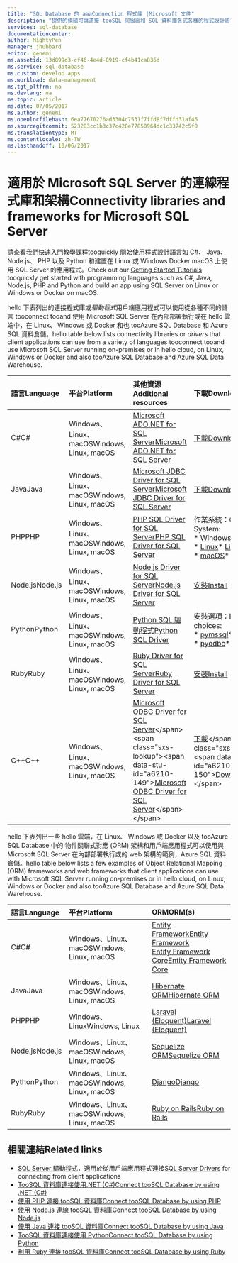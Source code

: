 ```yaml
---
title: "SQL Database 的 aaaConnection 程式庫 |Microsoft 文件"
description: "提供的模組可讓連接 tooSQL 伺服器和 SQL 資料庫各式各樣的程式設計語言的用戶端下載的連結。 hello 社群或由 Microsoft 發行 hello 模組。"
services: sql-database
documentationcenter: 
author: MightyPen
manager: jhubbard
editor: genemi
ms.assetid: 13d899d3-cf46-4e4d-8919-cf4b41ca836d
ms.service: sql-database
ms.custom: develop apps
ms.workload: data-management
ms.tgt_pltfrm: na
ms.devlang: na
ms.topic: article
ms.date: 07/05/2017
ms.author: genemi
ms.openlocfilehash: 6ea77670276ad3304c7531f7ffd8f7dffd31af46
ms.sourcegitcommit: 523283cc1b3c37c428e77850964dc1c33742c5f0
ms.translationtype: MT
ms.contentlocale: zh-TW
ms.lasthandoff: 10/06/2017
---
```

# <a name="connectivity-libraries-and-frameworks-for-microsoft-sql-server"></a><span data-ttu-id="a6210-104">適用於 Microsoft SQL Server 的連線程式庫和架構</span><span class="sxs-lookup"><span data-stu-id="a6210-104">Connectivity libraries and frameworks for Microsoft SQL Server</span></span>

<span data-ttu-id="a6210-105">請查看我們[快速入門教學課程](http://aka.ms/sqldev)tooquickly 開始使用程式設計語言如 C#、 Java、 Node.js、 PHP 以及 Python 和建置在 Linux 或 Windows Docker macOS 上使用 SQL Server 的應用程式。</span><span class="sxs-lookup"><span data-stu-id="a6210-105">Check out our [Getting Started Tutorials](http://aka.ms/sqldev) tooquickly get started with programming languages such as C#, Java, Node.js, PHP and Python and build an app using SQL Server on Linux or Windows or Docker on macOS.</span></span>

<span data-ttu-id="a6210-106">hello 下表列出的連接程式庫或*驅動程式*用戶端應用程式可以使用從各種不同的語言 tooconnect tooand 使用 Microsoft SQL Server 在內部部署執行或在 hello 雲端中，在 Linux、 Windows 或 Docker 和也 tooAzure SQL Database 和 Azure SQL 資料倉儲。</span><span class="sxs-lookup"><span data-stu-id="a6210-106">hello table below lists connectivity libraries or *drivers* that client applications can use from a variety of languages tooconnect tooand use Microsoft SQL Server running on-premises or in hello cloud, on Linux, Windows or Docker and also tooAzure SQL Database and Azure SQL Data Warehouse.</span></span> 

| <span data-ttu-id="a6210-107">語言</span><span class="sxs-lookup"><span data-stu-id="a6210-107">Language</span></span> | <span data-ttu-id="a6210-108">平台</span><span class="sxs-lookup"><span data-stu-id="a6210-108">Platform</span></span> | <span data-ttu-id="a6210-109">其他資源</span><span class="sxs-lookup"><span data-stu-id="a6210-109">Additional resources</span></span> | <span data-ttu-id="a6210-110">下載</span><span class="sxs-lookup"><span data-stu-id="a6210-110">Download</span></span> | <span data-ttu-id="a6210-111">開始使用</span><span class="sxs-lookup"><span data-stu-id="a6210-111">Get Started</span></span> |
| :-- | :-- | :-- | :-- | :-- |
| <span data-ttu-id="a6210-112">C#</span><span class="sxs-lookup"><span data-stu-id="a6210-112">C#</span></span> | <span data-ttu-id="a6210-113">Windows、Linux、macOS</span><span class="sxs-lookup"><span data-stu-id="a6210-113">Windows, Linux, macOS</span></span> | [<span data-ttu-id="a6210-114">Microsoft ADO.NET for SQL Server</span><span class="sxs-lookup"><span data-stu-id="a6210-114">Microsoft ADO.NET for SQL Server</span></span>](https://docs.microsoft.com/sql/connect/ado-net/microsoft-ado-net-for-sql-server) | [<span data-ttu-id="a6210-115">下載</span><span class="sxs-lookup"><span data-stu-id="a6210-115">Download</span></span>](https://www.microsoft.com/net/download/) | [<span data-ttu-id="a6210-116">快速入門</span><span class="sxs-lookup"><span data-stu-id="a6210-116">Get Started</span></span>](https://www.microsoft.com/en-us/sql-server/developer-get-started/csharp/ubuntu)
| <span data-ttu-id="a6210-117">Java</span><span class="sxs-lookup"><span data-stu-id="a6210-117">Java</span></span> | <span data-ttu-id="a6210-118">Windows、Linux、macOS</span><span class="sxs-lookup"><span data-stu-id="a6210-118">Windows, Linux, macOS</span></span> | [<span data-ttu-id="a6210-119">Microsoft JDBC Driver for SQL Server</span><span class="sxs-lookup"><span data-stu-id="a6210-119">Microsoft JDBC Driver for SQL Server</span></span>](http://msdn.microsoft.com/library/mt484311.aspx) | [<span data-ttu-id="a6210-120">下載</span><span class="sxs-lookup"><span data-stu-id="a6210-120">Download</span></span>](https://go.microsoft.com/fwlink/?linkid=852460) |  [<span data-ttu-id="a6210-121">快速入門</span><span class="sxs-lookup"><span data-stu-id="a6210-121">Get Started</span></span>](https://www.microsoft.com/en-us/sql-server/developer-get-started/java/ubuntu)
| <span data-ttu-id="a6210-122">PHP</span><span class="sxs-lookup"><span data-stu-id="a6210-122">PHP</span></span> | <span data-ttu-id="a6210-123">Windows、Linux、macOS</span><span class="sxs-lookup"><span data-stu-id="a6210-123">Windows, Linux, macOS</span></span>| [<span data-ttu-id="a6210-124">PHP SQL Driver for SQL Server</span><span class="sxs-lookup"><span data-stu-id="a6210-124">PHP SQL Driver for SQL Server</span></span>](http://msdn.microsoft.com/library/dn865013.aspx) | <span data-ttu-id="a6210-125">作業系統：</span><span class="sxs-lookup"><span data-stu-id="a6210-125">Operating System:</span></span> <br/> <span data-ttu-id="a6210-126">\* [Windows](https://www.microsoft.com/download/details.aspx?id=20098)</span><span class="sxs-lookup"><span data-stu-id="a6210-126">\* [Windows](https://www.microsoft.com/download/details.aspx?id=20098)</span></span> <br/> <span data-ttu-id="a6210-127">\* [Linux](https://github.com/Microsoft/msphpsql/tree/dev#install-unix)</span><span class="sxs-lookup"><span data-stu-id="a6210-127">\* [Linux](https://github.com/Microsoft/msphpsql/tree/dev#install-unix)</span></span> <br/> <span data-ttu-id="a6210-128">\* [macOS](https://github.com/Microsoft/msphpsql/tree/dev#install-unix)</span><span class="sxs-lookup"><span data-stu-id="a6210-128">\* [macOS](https://github.com/Microsoft/msphpsql/tree/dev#install-unix)</span></span> |  [<span data-ttu-id="a6210-129">快速入門</span><span class="sxs-lookup"><span data-stu-id="a6210-129">Get Started</span></span>](https://www.microsoft.com/en-us/sql-server/developer-get-started/php/ubuntu)
| <span data-ttu-id="a6210-130">Node.js</span><span class="sxs-lookup"><span data-stu-id="a6210-130">Node.js</span></span> | <span data-ttu-id="a6210-131">Windows、Linux、macOS</span><span class="sxs-lookup"><span data-stu-id="a6210-131">Windows, Linux, macOS</span></span> | [<span data-ttu-id="a6210-132">Node.js Driver for SQL Server</span><span class="sxs-lookup"><span data-stu-id="a6210-132">Node.js Driver for SQL Server</span></span>](http://msdn.microsoft.com/library/mt652093.aspx) | [<span data-ttu-id="a6210-133">安裝</span><span class="sxs-lookup"><span data-stu-id="a6210-133">Install</span></span>](https://msdn.microsoft.com/library/mt652094.aspx) |  [<span data-ttu-id="a6210-134">快速入門</span><span class="sxs-lookup"><span data-stu-id="a6210-134">Get Started</span></span>](https://www.microsoft.com/en-us/sql-server/developer-get-started/node/ubuntu)
| <span data-ttu-id="a6210-135">Python</span><span class="sxs-lookup"><span data-stu-id="a6210-135">Python</span></span> | <span data-ttu-id="a6210-136">Windows、Linux、macOS</span><span class="sxs-lookup"><span data-stu-id="a6210-136">Windows, Linux, macOS</span></span> | [<span data-ttu-id="a6210-137">Python SQL 驅動程式</span><span class="sxs-lookup"><span data-stu-id="a6210-137">Python SQL Driver</span></span>](http://msdn.microsoft.com/library/mt652092.aspx) | <span data-ttu-id="a6210-138">安裝選項：</span><span class="sxs-lookup"><span data-stu-id="a6210-138">Install choices:</span></span> <br/> <span data-ttu-id="a6210-139">\* [pymssql](https://msdn.microsoft.com/library/mt694094.aspx)</span><span class="sxs-lookup"><span data-stu-id="a6210-139">\* [pymssql](https://msdn.microsoft.com/library/mt694094.aspx)</span></span> <br/> <span data-ttu-id="a6210-140">\* [pyodbc](http://msdn.microsoft.com/library/mt763257.aspx)</span><span class="sxs-lookup"><span data-stu-id="a6210-140">\* [pyodbc](http://msdn.microsoft.com/library/mt763257.aspx)</span></span> |  [<span data-ttu-id="a6210-141">快速入門</span><span class="sxs-lookup"><span data-stu-id="a6210-141">Get Started</span></span>](https://www.microsoft.com/en-us/sql-server/developer-get-started/python/ubuntu)
| <span data-ttu-id="a6210-142">Ruby</span><span class="sxs-lookup"><span data-stu-id="a6210-142">Ruby</span></span> | <span data-ttu-id="a6210-143">Windows、Linux、macOS</span><span class="sxs-lookup"><span data-stu-id="a6210-143">Windows, Linux, macOS</span></span> | [<span data-ttu-id="a6210-144">Ruby Driver for SQL Server</span><span class="sxs-lookup"><span data-stu-id="a6210-144">Ruby Driver for SQL Server</span></span>](http://msdn.microsoft.com/library/mt691981.aspx) | [<span data-ttu-id="a6210-145">安裝</span><span class="sxs-lookup"><span data-stu-id="a6210-145">Install</span></span>](https://msdn.microsoft.com/library/mt711041.aspx) | [<span data-ttu-id="a6210-146">快速入門</span><span class="sxs-lookup"><span data-stu-id="a6210-146">Get Started</span></span>](https://www.microsoft.com/en-us/sql-server/developer-get-started/ruby/ubuntu)
| <span data-ttu-id="a6210-147">C++</span><span class="sxs-lookup"><span data-stu-id="a6210-147">C++</span></span> | <span data-ttu-id="a6210-148">Windows、Linux、macOS</span><span class="sxs-lookup"><span data-stu-id="a6210-148">Windows, Linux, macOS</span></span> | <span data-ttu-id="a6210-149">[Microsoft ODBC Driver for SQL Server](https://msdn.microsoft.com/en-us/library/mt654048(v=sql.1).aspx)</span><span class="sxs-lookup"><span data-stu-id="a6210-149">[Microsoft ODBC Driver for SQL Server](https://msdn.microsoft.com/en-us/library/mt654048(v=sql.1).aspx)</span></span> | <span data-ttu-id="a6210-150">[下載](https://msdn.microsoft.com/en-us/library/mt654048(v=sql.1).aspx)</span><span class="sxs-lookup"><span data-stu-id="a6210-150">[Download](https://msdn.microsoft.com/en-us/library/mt654048(v=sql.1).aspx)</span></span> |  

<span data-ttu-id="a6210-151">hello 下表列出一些 hello 雲端，在 Linux、 Windows 或 Docker 以及 tooAzure SQL Database 中的 物件關聯式對應 (ORM) 架構和用戶端應用程式可以使用與 Microsoft SQL Server 在內部部署執行或的 web 架構的範例，Azure SQL 資料倉儲。</span><span class="sxs-lookup"><span data-stu-id="a6210-151">hello table below lists a few examples of Object Relational Mapping (ORM) frameworks and web frameworks that client applications can use with Microsoft SQL Server running on-premises or in hello cloud, on Linux, Windows or Docker and also tooAzure SQL Database and Azure SQL Data Warehouse.</span></span> 

| <span data-ttu-id="a6210-152">語言</span><span class="sxs-lookup"><span data-stu-id="a6210-152">Language</span></span> | <span data-ttu-id="a6210-153">平台</span><span class="sxs-lookup"><span data-stu-id="a6210-153">Platform</span></span> | <span data-ttu-id="a6210-154">ORM</span><span class="sxs-lookup"><span data-stu-id="a6210-154">ORM(s)</span></span> |
| :-- | :-- | :-- |
| <span data-ttu-id="a6210-155">C#</span><span class="sxs-lookup"><span data-stu-id="a6210-155">C#</span></span> | <span data-ttu-id="a6210-156">Windows、Linux、macOS</span><span class="sxs-lookup"><span data-stu-id="a6210-156">Windows, Linux, macOS</span></span> | [<span data-ttu-id="a6210-157">Entity Framework</span><span class="sxs-lookup"><span data-stu-id="a6210-157">Entity Framework</span></span>](https://docs.microsoft.com/en-us/ef)<br>[<span data-ttu-id="a6210-158">Entity Framework Core</span><span class="sxs-lookup"><span data-stu-id="a6210-158">Entity Framework Core</span></span>](https://docs.microsoft.com/en-us/ef/core/index) |
| <span data-ttu-id="a6210-159">Java</span><span class="sxs-lookup"><span data-stu-id="a6210-159">Java</span></span> | <span data-ttu-id="a6210-160">Windows、Linux、macOS</span><span class="sxs-lookup"><span data-stu-id="a6210-160">Windows, Linux, macOS</span></span> |[<span data-ttu-id="a6210-161">Hibernate ORM</span><span class="sxs-lookup"><span data-stu-id="a6210-161">Hibernate ORM</span></span>](http://hibernate.org/orm)|
| <span data-ttu-id="a6210-162">PHP</span><span class="sxs-lookup"><span data-stu-id="a6210-162">PHP</span></span> | <span data-ttu-id="a6210-163">Windows、Linux</span><span class="sxs-lookup"><span data-stu-id="a6210-163">Windows, Linux</span></span> | [<span data-ttu-id="a6210-164">Laravel (Eloquent)</span><span class="sxs-lookup"><span data-stu-id="a6210-164">Laravel (Eloquent)</span></span>](https://laravel.com/docs/5.0/eloquent) |
| <span data-ttu-id="a6210-165">Node.js</span><span class="sxs-lookup"><span data-stu-id="a6210-165">Node.js</span></span> | <span data-ttu-id="a6210-166">Windows、Linux、macOS</span><span class="sxs-lookup"><span data-stu-id="a6210-166">Windows, Linux, macOS</span></span> | [<span data-ttu-id="a6210-167">Sequelize ORM</span><span class="sxs-lookup"><span data-stu-id="a6210-167">Sequelize ORM</span></span>](http://docs.sequelizejs.com) |
| <span data-ttu-id="a6210-168">Python</span><span class="sxs-lookup"><span data-stu-id="a6210-168">Python</span></span> | <span data-ttu-id="a6210-169">Windows、Linux、macOS</span><span class="sxs-lookup"><span data-stu-id="a6210-169">Windows, Linux, macOS</span></span> |[<span data-ttu-id="a6210-170">Django</span><span class="sxs-lookup"><span data-stu-id="a6210-170">Django</span></span>](https://www.djangoproject.com/) |
| <span data-ttu-id="a6210-171">Ruby</span><span class="sxs-lookup"><span data-stu-id="a6210-171">Ruby</span></span> | <span data-ttu-id="a6210-172">Windows、Linux、macOS</span><span class="sxs-lookup"><span data-stu-id="a6210-172">Windows, Linux, macOS</span></span> | [<span data-ttu-id="a6210-173">Ruby on Rails</span><span class="sxs-lookup"><span data-stu-id="a6210-173">Ruby on Rails</span></span>](http://rubyonrails.org/) |

## <a name="related-links"></a><span data-ttu-id="a6210-174">相關連結</span><span class="sxs-lookup"><span data-stu-id="a6210-174">Related links</span></span>
- <span data-ttu-id="a6210-175">[SQL Server 驅動程式](http://msdn.microsoft.com/library/mt654049.aspx)，適用於從用戶端應用程式連接</span><span class="sxs-lookup"><span data-stu-id="a6210-175">[SQL Server Drivers](http://msdn.microsoft.com/library/mt654049.aspx) for connecting from client applications</span></span>
- [<span data-ttu-id="a6210-176">TooSQL 資料庫連接使用.NET (C#)</span><span class="sxs-lookup"><span data-stu-id="a6210-176">Connect tooSQL Database by using .NET (C#)</span></span>](sql-database-connect-query-dotnet.md)
- [<span data-ttu-id="a6210-177">使用 PHP 連接 tooSQL 資料庫</span><span class="sxs-lookup"><span data-stu-id="a6210-177">Connect tooSQL Database by using PHP</span></span>](sql-database-connect-query-php.md)
- [<span data-ttu-id="a6210-178">使用 Node.js 連線 tooSQL 資料庫</span><span class="sxs-lookup"><span data-stu-id="a6210-178">Connect tooSQL Database by using Node.js</span></span>](sql-database-connect-query-nodejs.md)
- [<span data-ttu-id="a6210-179">使用 Java 連接 tooSQL 資料庫</span><span class="sxs-lookup"><span data-stu-id="a6210-179">Connect tooSQL Database by using Java</span></span>](sql-database-connect-query-java.md)
- [<span data-ttu-id="a6210-180">TooSQL 資料庫連接使用 Python</span><span class="sxs-lookup"><span data-stu-id="a6210-180">Connect tooSQL Database by using Python</span></span>](sql-database-connect-query-python.md)
- [<span data-ttu-id="a6210-181">利用 Ruby 連接 tooSQL 資料庫</span><span class="sxs-lookup"><span data-stu-id="a6210-181">Connect tooSQL Database by using Ruby</span></span>](sql-database-connect-query-ruby.md)
